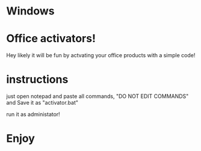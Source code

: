 # Windows
# Office activators!

Hey likely it will be fun by actvating your office products with a simple code!

# instructions

just open notepad and paste all commands, "DO NOT EDIT COMMANDS" and Save it as "activator.bat"

run it as administator!

# Enjoy
